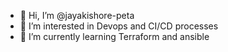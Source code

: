 - 👋 Hi, I’m @jayakishore-peta
- 👀 I’m interested in Devops and CI/CD processes
- 🌱 I’m currently learning Terraform and ansible

<!---
jayakishore-peta/jayakishore-peta is a ✨ special ✨ repository because its `README.md` (this file) appears on your GitHub profile.
You can click the Preview link to take a look at your changes.
--->
